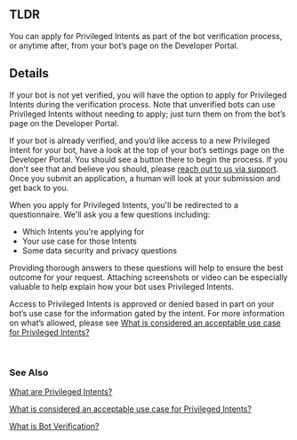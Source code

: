 <h2>TLDR</h2>
<p>You can apply for Privileged Intents as part of the bot verification process, or anytime after, from your bot’s page on the Developer Portal.</p>
<h2>Details</h2>
<p>If your bot is not yet verified, you will have the option to apply for Privileged Intents during the verification process. Note that unverified bots can use Privileged Intents without needing to apply; just turn them on from the bot’s page on the Developer Portal.</p>
<p>If your bot is already verified, and you’d like access to a new Privileged Intent for your bot, have a look at the top of your bot’s settings page on the Developer Portal. You should see a button there to begin the process. If you don't see that and believe you should, please <a href="https://dis.gd/contact">reach out to us via support</a>. Once you submit an application, a human will look at your submission and get back to you.</p>
<p>When you apply for Privileged Intents, you'll be redirected to a questionnaire. We'll ask you a few questions including:</p>
<ul>
    <li>Which Intents you're applying for</li>
    <li>Your use case for those Intents</li>
    <li>Some data security and privacy questions</li>
</ul>
<p>Providing thorough answers to these questions will help to ensure the best outcome for your request. Attaching screenshots or video can be especially valuable to help explain how your bot uses Privileged Intents.</p>
<p>Access to Privileged Intents is approved or denied based in part on your bot’s use case for the information gated by the intent. For more information on what’s allowed, please see <a href="https://support-dev.discord.com/hc/en-us/articles/6177533521047" target="_self" rel="undefined">What is considered an acceptable use case for Privileged Intents?</a></p>
<p> </p>
<h3>See Also</h3>
<p><a href="https://support-dev.discord.com/hc/en-us/articles/6207308062871" target="_self">What are Privileged Intents?</a></p>
<p><a href="https://support-dev.discord.com/hc/en-us/articles/6177533521047" target="_self" rel="undefined">What is considered an acceptable use case for Privileged Intents?</a></p>
<p><a href="https://support-dev.discord.com/hc/en-us/articles/6207083765655" target="_self">What is Bot Verification?</a></p>